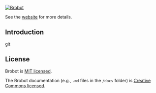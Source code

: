 <a href="https://jspinak.github.io/brobot"><img src="https://jspinak.github.io/brobot/img/brobot-landscape4.png" alt="Brobot"></a>

See the [website](https://jspinak.github.io/brobot/) for more details.  

## Introduction

git 

## License

Brobot is [MIT licensed](./LICENSE).

The Brobot documentation (e.g., `.md` files in the `/docs` folder) is [Creative Commons licensed](./LICENSE-docs).
